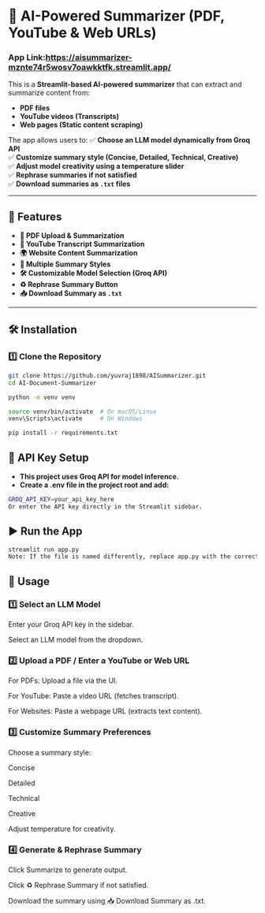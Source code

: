 # 📄 AI-Powered Summarizer (PDF, YouTube & Web URLs)
### App Link:https://aisummarizer-mznte74r5wosv7oawkktfk.streamlit.app/
This is a **Streamlit-based AI-powered summarizer** that can extract and summarize content from:
- **PDF files**
- **YouTube videos (Transcripts)**
- **Web pages (Static content scraping)**

The app allows users to:
✅ **Choose an LLM model dynamically from Groq API**  
✅ **Customize summary style (Concise, Detailed, Technical, Creative)**  
✅ **Adjust model creativity using a temperature slider**  
✅ **Rephrase summaries if not satisfied**  
✅ **Download summaries as `.txt` files**  

---

## 🚀 Features
- **📂 PDF Upload & Summarization**  
- **🎥 YouTube Transcript Summarization**  
- **🌍 Website Content Summarization**  
- **📜 Multiple Summary Styles**  
- **🛠️ Customizable Model Selection (Groq API)**  
- **♻️ Rephrase Summary Button**  
- **📥 Download Summary as `.txt`**

---

## 🛠️ Installation

### **1️⃣ Clone the Repository**
```bash
git clone https://github.com/yuvraj1898/AISummarizer.git
cd AI-Document-Summarizer
```
```bash
python -m venv venv
```
```bash
source venv/bin/activate  # On macOS/Linux
venv\Scripts\activate     # On Windows
```
```bash
pip install -r requirements.txt
```
## 🔑 API Key Setup
- **This project uses Groq API for model inference.**
- **Create a .env file in the project root and add:**
```bash
GROQ_API_KEY=your_api_key_here
Or enter the API key directly in the Streamlit sidebar.
```
## ▶️ Run the App
```bash
streamlit run app.py
Note: If the file is named differently, replace app.py with the correct filename.
```
## 📌 Usage
### 1️⃣ Select an LLM Model
Enter your Groq API key in the sidebar.

Select an LLM model from the dropdown.

### 2️⃣ Upload a PDF / Enter a YouTube or Web URL
For PDFs: Upload a file via the UI.

For YouTube: Paste a video URL (fetches transcript).

For Websites: Paste a webpage URL (extracts text content).

### 3️⃣ Customize Summary Preferences
Choose a summary style:

Concise

Detailed

Technical

Creative

Adjust temperature for creativity.

### 4️⃣ Generate & Rephrase Summary
Click Summarize to generate output.

Click ♻️ Rephrase Summary if not satisfied.

Download the summary using 📥 Download Summary as .txt.


